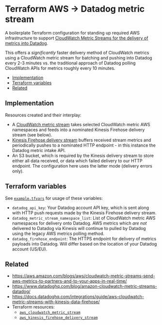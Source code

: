 # Terraform AWS -> Datadog metric stream

A boilerplate Terraform configuration for standing up required AWS infrastructure to support [CloudWatch Metric Streams for the delivery of metrics into Datadog](https://docs.datadoghq.com/integrations/guide/aws-cloudwatch-metric-streams-with-kinesis-data-firehose/).

This offers a _significantly_ faster delivery method of CloudWatch metrics using a CloudWatch metric stream for batching and pushing into Datadog every 2-3 minutes vs. the traditional approach of Datadog polling CloudWatch APIs for metrics roughly every 10 minutes.

- [Implementation](#implementation)
- [Terraform variables](#terraform-variables)
- [Related](#related)

## Implementation

Resources created and their interplay:

- A [CloudWatch metric stream](https://docs.aws.amazon.com/AmazonCloudWatch/latest/monitoring/CloudWatch-Metric-Streams.html) takes selected CloudWatch metric AWS namespaces and feeds into a nominated Kinesis Firehose delivery stream (see below).
- [Kinesis Firehose delivery stream](https://docs.aws.amazon.com/firehose/latest/dev/what-is-this-service.html) buffers received stream metrics and periodically pushes to a nominated HTTP endpoint - in this instance the Datadog metric intake API.
- An S3 bucket, which is required by the Kinesis delivery stream to store either all data received, or data which failed delivery to our HTTP endpoint. The configuration here uses the latter mode (delivery errors only).

## Terraform variables

See [`example.tfvars`](example.tfvars) for usage of these variables:

- `datadog_api_key`: Your Datadog account API key, which is sent along with HTTP push requests made by the Kinesis Firehose delivery stream.
- `datadog_metric_stream_namespace_list`: List of CloudWatch metric AWS namespaces for delivery onto Datadog. AWS metrics which _are not_ delivered to Datadog via Kinesis will continue to pulled by Datadog using the legacy AWS metrics polling method.
- `datadog_firehose_endpoint`: The HTTPS endpoint for delivery of metrics payloads into Datadog. Will differ based on the location of your Datadog account (US/EU).

## Related

- https://aws.amazon.com/blogs/aws/cloudwatch-metric-streams-send-aws-metrics-to-partners-and-to-your-apps-in-real-time/
- https://www.datadoghq.com/blog/amazon-cloudwatch-metric-streams-datadog/
- https://docs.datadoghq.com/integrations/guide/aws-cloudwatch-metric-streams-with-kinesis-data-firehose/
- Terraform resources:
	- [`aws_cloudwatch_metric_stream`](https://registry.terraform.io/providers/hashicorp/aws/latest/docs/resources/cloudwatch_metric_stream)
	- [`aws_kinesis_firehose_delivery_stream`](https://registry.terraform.io/providers/hashicorp/aws/latest/docs/resources/kinesis_firehose_delivery_stream)

